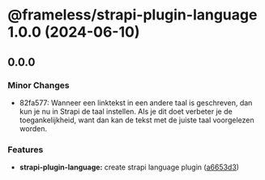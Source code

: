 # @frameless/strapi-plugin-language 1.0.0 (2024-06-10)

## 0.0.0

### Minor Changes

- 82fa577: Wanneer een linktekst in een andere taal is geschreven, dan kun je nu in Strapi de taal instellen. Als je dit doet verbeter je de toegankelijkheid, want dan kan de tekst met de juiste taal voorgelezen worden.

### Features

- **strapi-plugin-language:** create strapi language plugin ([a6653d3](https://github.com/frameless/strapi/commit/a6653d37ede5d8300b7a10d6f70ceb12fdfa0703))
